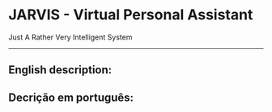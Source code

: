 # JARVIS - Virtual Personal Assistant
Just A Rather Very Intelligent System

***
## English description:


## Decrição em português:
